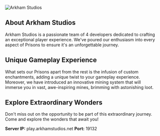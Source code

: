 ![Arkham Studios](https://raw.githubusercontent.com/Arkham-Studios/.github/images/banner.jpg)
## About Arkham Studios

Arkham Studios is a passionate team of 4 developers dedicated to crafting an exceptional player experience. We've poured our enthusiasm into every aspect of Prisons to ensure it's an unforgettable journey.

## Unique Gameplay Experience

What sets our Prisons apart from the rest is the infusion of custom enchantments, adding a unique twist to your gameplay experience. Moreover, we have introduced an innovative mining system that will immerse you in vast, awe-inspiring mines, brimming with astonishing loot.

## Explore Extraordinary Wonders

Don't miss out on the opportunity to be part of this extraordinary journey. Come and explore the wonders that await you!

**Server IP:** play.arkhamstudios.net
**Port:** 19132
